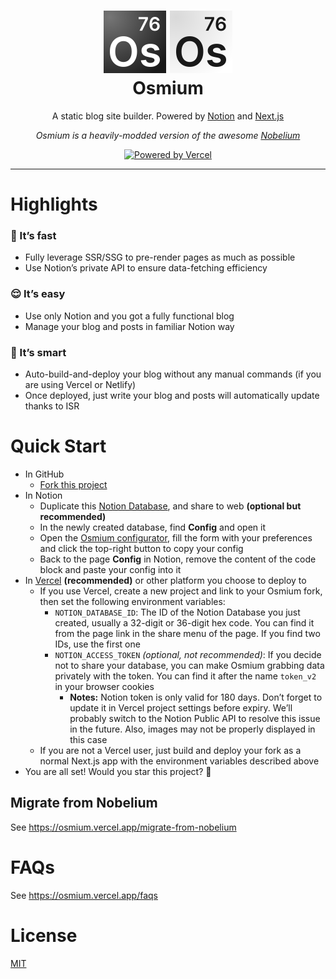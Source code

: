 <div align="center">
  <h1>
    <img src="./public/osmium.svg#gh-light-mode-only" alt="Osmium logo" width="100" height="100">
    <img src="./public/osmium.dark.svg#gh-dark-mode-only" alt="Osmium logo" width="100" height="100">
    <div>Osmium</div>
  </h1>
  <p>A static blog site builder. Powered by <a href="https://notion.so/">Notion</a> and <a href="https://nextjs.org/">Next.js</a></p>
  <p><em>Osmium is a heavily-modded version of the awesome <a href="https://github.com/cragiary/nobelium">Nobelium</a></em></p>
  <p>
    <a href="https://vercel.com/?utm_source=Osmium&utm_campaign=oss" title="Powered by Vercel" aria-label="Powered by Vercel">
      <img src="https://images.ctfassets.net/e5382hct74si/78Olo8EZRdUlcDUFQvnzG7/fa4cdb6dc04c40fceac194134788a0e2/1618983297-powered-by-vercel.svg" alt="Powered by Vercel">
    </a>
  </p>
</div>

---

# Highlights

### 🚀 It’s fast

- Fully leverage SSR/SSG to pre-render pages as much as possible
- Use Notion’s private API to ensure data-fetching efficiency

### 😌 It’s easy

- Use only Notion and you got a fully functional blog
- Manage your blog and posts in familiar Notion way

### 🤖 It’s smart

- Auto-build-and-deploy your blog without any manual commands (if you are using Vercel or Netlify)
- Once deployed, just write your blog and posts will automatically update thanks to ISR

# Quick Start

- In GitHub
  - [Fork this project](https://github.com/osmium-blog/osmium/fork)
- In Notion
  - Duplicate this [Notion Database](https://silentdepth.notion.site/ffa2e3ae717d4cb982281814bb6c0801), and share to web **(optional but recommended)**
  - In the newly created database, find **Config** and open it
  - Open the [Osmium configurator](https://osmium.vercel.app/-/configurator), fill the form with your preferences and click the top-right button to copy your config
  - Back to the page **Config** in Notion, remove the content of the code block and paste your config into it
- In [Vercel](https://vercel.com/?utm_source=Osmium&utm_campaign=oss) **(recommended)** or other platform you choose to deploy to
  - If you use Vercel, create a new project and link to your Osmium fork, then set the following environment variables:
    - `NOTION_DATABASE_ID`: The ID of the Notion Database you just created, usually a 32-digit or 36-digit hex code. You can find it from the page link in the share menu of the page. If you find two IDs, use the first one
    - `NOTION_ACCESS_TOKEN` _(optional, not recommended)_: If you decide not to share your database, you can make Osmium grabbing data privately with the token. You can find it after the name `token_v2` in your browser cookies
      - **Notes:** Notion token is only valid for 180 days. Don’t forget to update it in Vercel project settings before expiry. We’ll probably switch to the Notion Public API to resolve this issue in the future. Also, images may not be properly displayed in this case
  - If you are not a Vercel user, just build and deploy your fork as a normal Next.js app with the environment variables described above
- You are all set! Would you star this project? 🌟

## Migrate from Nobelium

See https://osmium.vercel.app/migrate-from-nobelium

# FAQs

See https://osmium.vercel.app/faqs

# License

[MIT](https://opensource.org/licenses/MIT)
